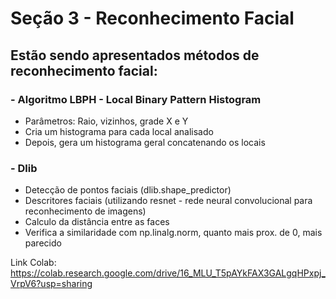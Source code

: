 # Seção 3 - Reconhecimento Facial

## Estão sendo apresentados métodos de reconhecimento facial:
###    - Algoritmo LBPH - Local Binary Pattern Histogram
- Parâmetros:
    Raio, vizinhos, grade X e Y
- Cria um histograma para cada local analisado
- Depois, gera um histograma geral concatenando os locais

###    - Dlib 
- Detecção de pontos faciais (dlib.shape_predictor)
- Descritores faciais (utilizando resnet - rede neural convolucional para reconhecimento de imagens)
- Calculo da distância entre as faces
- Verifica a similaridade com np.linalg.norm, quanto mais prox. de 0, mais parecido



Link Colab: https://colab.research.google.com/drive/16_MLU_T5pAYkFAX3GALgqHPxpj_VrpV6?usp=sharing
